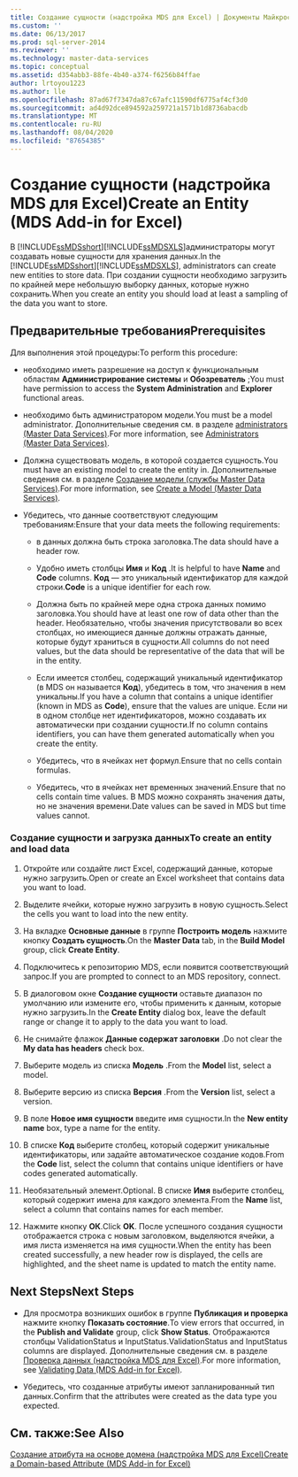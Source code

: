 ```yaml
---
title: Создание сущности (надстройка MDS для Excel) | Документы Майкрософт
ms.custom: ''
ms.date: 06/13/2017
ms.prod: sql-server-2014
ms.reviewer: ''
ms.technology: master-data-services
ms.topic: conceptual
ms.assetid: d354abb3-88fe-4b40-a374-f6256b84ffae
author: lrtoyou1223
ms.author: lle
ms.openlocfilehash: 87ad67f7347da87c67afc11590df6775af4cf3d0
ms.sourcegitcommit: ad4d92dce894592a259721a1571b1d8736abacdb
ms.translationtype: MT
ms.contentlocale: ru-RU
ms.lasthandoff: 08/04/2020
ms.locfileid: "87654385"
---
```

# <a name="create-an-entity-mds-add-in-for-excel"></a><span data-ttu-id="605e8-102">Создание сущности (надстройка MDS для Excel)</span><span class="sxs-lookup"><span data-stu-id="605e8-102">Create an Entity (MDS Add-in for Excel)</span></span>
  <span data-ttu-id="605e8-103">В [!INCLUDE[ssMDSshort](../../includes/ssmdsshort-md.md)][!INCLUDE[ssMDSXLS](../../includes/ssmdsxls-md.md)]администраторы могут создавать новые сущности для хранения данных.</span><span class="sxs-lookup"><span data-stu-id="605e8-103">In the [!INCLUDE[ssMDSshort](../../includes/ssmdsshort-md.md)][!INCLUDE[ssMDSXLS](../../includes/ssmdsxls-md.md)], administrators can create new entities to store data.</span></span> <span data-ttu-id="605e8-104">При создании сущности необходимо загрузить по крайней мере небольшую выборку данных, которые нужно сохранить.</span><span class="sxs-lookup"><span data-stu-id="605e8-104">When you create an entity you should load at least a sampling of the data you want to store.</span></span>  
  
## <a name="prerequisites"></a><span data-ttu-id="605e8-105">Предварительные требования</span><span class="sxs-lookup"><span data-stu-id="605e8-105">Prerequisites</span></span>  
 <span data-ttu-id="605e8-106">Для выполнения этой процедуры:</span><span class="sxs-lookup"><span data-stu-id="605e8-106">To perform this procedure:</span></span>  
  
-   <span data-ttu-id="605e8-107">необходимо иметь разрешение на доступ к функциональным областям **Администрирование системы** и **Обозреватель** ;</span><span class="sxs-lookup"><span data-stu-id="605e8-107">You must have permission to access the **System Administration** and **Explorer** functional areas.</span></span>  
  
-   <span data-ttu-id="605e8-108">необходимо быть администратором модели.</span><span class="sxs-lookup"><span data-stu-id="605e8-108">You must be a model administrator.</span></span> <span data-ttu-id="605e8-109">Дополнительные сведения см. в разделе [administrators &#40;Master Data Services&#41;](../administrators-master-data-services.md).</span><span class="sxs-lookup"><span data-stu-id="605e8-109">For more information, see [Administrators &#40;Master Data Services&#41;](../administrators-master-data-services.md).</span></span>  
  
-   <span data-ttu-id="605e8-110">Должна существовать модель, в которой создается сущность.</span><span class="sxs-lookup"><span data-stu-id="605e8-110">You must have an existing model to create the entity in.</span></span> <span data-ttu-id="605e8-111">Дополнительные сведения см. в разделе [Создание модели (службы Master Data Services)](../create-a-model-master-data-services.md).</span><span class="sxs-lookup"><span data-stu-id="605e8-111">For more information, see [Create a Model &#40;Master Data Services&#41;](../create-a-model-master-data-services.md).</span></span>  
  
-   <span data-ttu-id="605e8-112">Убедитесь, что данные соответствуют следующим требованиям:</span><span class="sxs-lookup"><span data-stu-id="605e8-112">Ensure that your data meets the following requirements:</span></span>  
  
    -   <span data-ttu-id="605e8-113">в данных должна быть строка заголовка.</span><span class="sxs-lookup"><span data-stu-id="605e8-113">The data should have a header row.</span></span>  
  
    -   <span data-ttu-id="605e8-114">Удобно иметь столбцы **Имя** и **Код** .</span><span class="sxs-lookup"><span data-stu-id="605e8-114">It is helpful to have **Name** and **Code** columns.</span></span> <span data-ttu-id="605e8-115">**Код** — это уникальный идентификатор для каждой строки.</span><span class="sxs-lookup"><span data-stu-id="605e8-115">**Code** is a unique identifier for each row.</span></span>  
  
    -   <span data-ttu-id="605e8-116">Должна быть по крайней мере одна строка данных помимо заголовка.</span><span class="sxs-lookup"><span data-stu-id="605e8-116">You should have at least one row of data other than the header.</span></span> <span data-ttu-id="605e8-117">Необязательно, чтобы значения присутствовали во всех столбцах, но имеющиеся данные должны отражать данные, которые будут храниться в сущности.</span><span class="sxs-lookup"><span data-stu-id="605e8-117">All columns do not need values, but the data should be representative of the data that will be in the entity.</span></span>  
  
    -   <span data-ttu-id="605e8-118">Если имеется столбец, содержащий уникальный идентификатор (в MDS он называется **Код**), убедитесь в том, что значения в нем уникальны.</span><span class="sxs-lookup"><span data-stu-id="605e8-118">If you have a column that contains a unique identifier (known in MDS as **Code**), ensure that the values are unique.</span></span> <span data-ttu-id="605e8-119">Если ни в одном столбце нет идентификаторов, можно создавать их автоматически при создании сущности.</span><span class="sxs-lookup"><span data-stu-id="605e8-119">If no column contains identifiers, you can have them generated automatically when you create the entity.</span></span>  
  
    -   <span data-ttu-id="605e8-120">Убедитесь, что в ячейках нет формул.</span><span class="sxs-lookup"><span data-stu-id="605e8-120">Ensure that no cells contain formulas.</span></span>  
  
    -   <span data-ttu-id="605e8-121">Убедитесь, что в ячейках нет временных значений.</span><span class="sxs-lookup"><span data-stu-id="605e8-121">Ensure that no cells contain time values.</span></span> <span data-ttu-id="605e8-122">В MDS можно сохранять значения даты, но не значения времени.</span><span class="sxs-lookup"><span data-stu-id="605e8-122">Date values can be saved in MDS but time values cannot.</span></span>  
  
### <a name="to-create-an-entity-and-load-data"></a><span data-ttu-id="605e8-123">Создание сущности и загрузка данных</span><span class="sxs-lookup"><span data-stu-id="605e8-123">To create an entity and load data</span></span>  
  
1.  <span data-ttu-id="605e8-124">Откройте или создайте лист Excel, содержащий данные, которые нужно загрузить.</span><span class="sxs-lookup"><span data-stu-id="605e8-124">Open or create an Excel worksheet that contains data you want to load.</span></span>  
  
2.  <span data-ttu-id="605e8-125">Выделите ячейки, которые нужно загрузить в новую сущность.</span><span class="sxs-lookup"><span data-stu-id="605e8-125">Select the cells you want to load into the new entity.</span></span>  
  
3.  <span data-ttu-id="605e8-126">На вкладке **Основные данные** в группе **Построить модель** нажмите кнопку **Создать сущность**.</span><span class="sxs-lookup"><span data-stu-id="605e8-126">On the **Master Data** tab, in the **Build Model** group, click **Create Entity**.</span></span>  
  
4.  <span data-ttu-id="605e8-127">Подключитесь к репозиторию MDS, если появится соответствующий запрос.</span><span class="sxs-lookup"><span data-stu-id="605e8-127">If you are prompted to connect to an MDS repository, connect.</span></span>  
  
5.  <span data-ttu-id="605e8-128">В диалоговом окне **Создание сущности** оставьте диапазон по умолчанию или измените его, чтобы применить к данным, которые нужно загрузить.</span><span class="sxs-lookup"><span data-stu-id="605e8-128">In the **Create Entity** dialog box, leave the default range or change it to apply to the data you want to load.</span></span>  
  
6.  <span data-ttu-id="605e8-129">Не снимайте флажок **Данные содержат заголовки** .</span><span class="sxs-lookup"><span data-stu-id="605e8-129">Do not clear the **My data has headers** check box.</span></span>  
  
7.  <span data-ttu-id="605e8-130">Выберите модель из списка **Модель** .</span><span class="sxs-lookup"><span data-stu-id="605e8-130">From the **Model** list, select a model.</span></span>  
  
8.  <span data-ttu-id="605e8-131">Выберите версию из списка **Версия** .</span><span class="sxs-lookup"><span data-stu-id="605e8-131">From the **Version** list, select a version.</span></span>  
  
9. <span data-ttu-id="605e8-132">В поле **Новое имя сущности** введите имя сущности.</span><span class="sxs-lookup"><span data-stu-id="605e8-132">In the **New entity name** box, type a name for the entity.</span></span>  
  
10. <span data-ttu-id="605e8-133">В списке **Код** выберите столбец, который содержит уникальные идентификаторы, или задайте автоматическое создание кодов.</span><span class="sxs-lookup"><span data-stu-id="605e8-133">From the **Code** list, select the column that contains unique identifiers or have codes generated automatically.</span></span>  
  
11. <span data-ttu-id="605e8-134">Необязательный элемент.</span><span class="sxs-lookup"><span data-stu-id="605e8-134">Optional.</span></span> <span data-ttu-id="605e8-135">В списке **Имя** выберите столбец, который содержит имена для каждого элемента.</span><span class="sxs-lookup"><span data-stu-id="605e8-135">From the **Name** list, select a column that contains names for each member.</span></span>  
  
12. <span data-ttu-id="605e8-136">Нажмите кнопку **ОК**.</span><span class="sxs-lookup"><span data-stu-id="605e8-136">Click **OK**.</span></span> <span data-ttu-id="605e8-137">После успешного создания сущности отображается строка с новым заголовком, выделяются ячейки, а имя листа изменяется на имя сущности.</span><span class="sxs-lookup"><span data-stu-id="605e8-137">When the entity has been created successfully, a new header row is displayed, the cells are highlighted, and the sheet name is updated to match the entity name.</span></span>  
  
## <a name="next-steps"></a><span data-ttu-id="605e8-138">Next Steps</span><span class="sxs-lookup"><span data-stu-id="605e8-138">Next Steps</span></span>  
  
-   <span data-ttu-id="605e8-139">Для просмотра возникших ошибок в группе **Публикация и проверка** нажмите кнопку **Показать состояние**.</span><span class="sxs-lookup"><span data-stu-id="605e8-139">To view errors that occurred, in the **Publish and Validate** group, click **Show Status**.</span></span> <span data-ttu-id="605e8-140">Отображаются столбцы ValidationStatus и InputStatus.</span><span class="sxs-lookup"><span data-stu-id="605e8-140">ValidationStatus and InputStatus columns are displayed.</span></span> <span data-ttu-id="605e8-141">Дополнительные сведения см. в разделе [Проверка данных (надстройка MDS для Excel)](validating-data-mds-add-in-for-excel.md).</span><span class="sxs-lookup"><span data-stu-id="605e8-141">For more information, see [Validating Data &#40;MDS Add-in for Excel&#41;](validating-data-mds-add-in-for-excel.md).</span></span>  
  
-   <span data-ttu-id="605e8-142">Убедитесь, что созданные атрибуты имеют запланированный тип данных.</span><span class="sxs-lookup"><span data-stu-id="605e8-142">Confirm that the attributes were created as the data type you expected.</span></span>  
  
## <a name="see-also"></a><span data-ttu-id="605e8-143">См. также:</span><span class="sxs-lookup"><span data-stu-id="605e8-143">See Also</span></span>  
 [<span data-ttu-id="605e8-144">Создание атрибута на основе домена (надстройка MDS для Excel)</span><span class="sxs-lookup"><span data-stu-id="605e8-144">Create a Domain-based Attribute &#40;MDS Add-in for Excel&#41;</span></span>](create-a-domain-based-attribute-mds-add-in-for-excel.md)  
  
  
